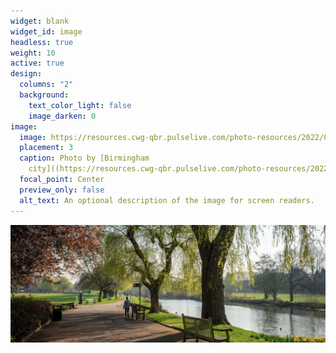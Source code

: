 ```yaml
---
widget: blank
widget_id: image
headless: true
weight: 10
active: true
design:
  columns: "2"
  background:
    text_color_light: false
    image_darken: 0
image:
  image: https://resources.cwg-qbr.pulselive.com/photo-resources/2022/05/10/76cae659-b6ac-41bc-abc7-b672459da4f6/Warwick.jpg?width=910
  placement: 3
  caption: Photo by [Birmingham
    city]((https://resources.cwg-qbr.pulselive.com/photo-resources/2022/05/10/76cae659-b6ac-41bc-abc7-b672459da4f6/Warwick.jpg?width=910))
  focal_point: Center
  preview_only: false
  alt_text: An optional description of the image for screen readers.
---
```

![](featured.png)